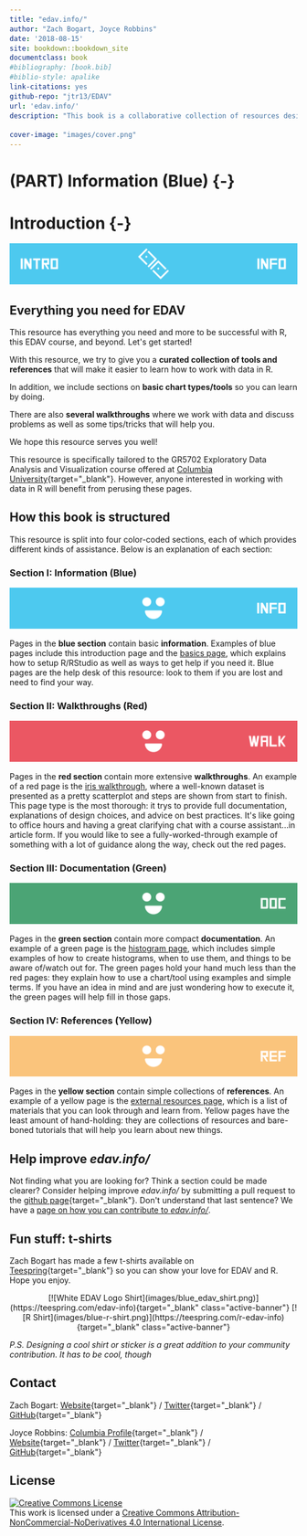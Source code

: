 ```yaml
--- 
title: "edav.info/"
author: "Zach Bogart, Joyce Robbins"
date: '2018-08-15'
site: bookdown::bookdown_site
documentclass: book
#bibliography: [book.bib]
#biblio-style: apalike
link-citations: yes
github-repo: "jtr13/EDAV"
url: 'edav.info/'
description: "This book is a collaborative collection of resources designed to help students succeed in GR5702 Exploratory Data Analysis and Visualization, a course offered at Columbia University. While the course lectures and textbook focus on theoretical issues, this book, in contrast, provides coding tips and examples to assist students as they create their own analyses and visualizations. It is our hope that students will contribute to edav.info and it will grow with the course."

cover-image: "images/cover.png"
---
```


# (PART) Information (Blue) {-}

# Introduction {-}

![](images/banners/banner_intro.png)

## Everything you need for EDAV

This resource has everything you need and more to be successful with R, this EDAV course, and beyond. Let's get started!

With this resource, we try to give you a **curated collection of tools and references** that will make it easier to learn how to work with data in R. 

In addition, we include sections on **basic chart types/tools** so you can learn by doing.

There are also **several walkthroughs** where we work with data and discuss problems as well as some tips/tricks that will help you.

We hope this resource serves you well!

This resource is specifically tailored to the GR5702 Exploratory Data Analysis and Visualization course offered at [Columbia University](https://www.columbia.edu/){target="_blank"}. However, anyone interested in working with data in R will benefit from perusing these pages.

## How this book is structured

This resource is split into four color-coded sections, each of which provides different kinds of assistance. Below is an explanation of each section:

### Section I: Information (Blue)

![](images/banners/banner_blue.png)

Pages in the **blue section** contain basic **information**. Examples of blue pages include this introduction page and the [basics page](basics.html), which explains how to setup R/RStudio as well as ways to get help if you need it. Blue pages are the help desk of this resource: look to them if you are lost and need to find your way.

### Section II: Walkthroughs (Red)

![](images/banners/banner_red.png)

Pages in the **red section** contain more extensive **walkthroughs**. An example of a red page is the [iris walkthrough](iris.html), where a well-known dataset is presented as a pretty scatterplot and steps are shown from start to finish. This page type is the most thorough: it trys to provide full documentation, explanations of design choices, and advice on best practices. It's like going to office hours and having a great clarifying chat with a course assistant...in article form. If you would like to see a fully-worked-through example of something with a lot of guidance along the way, check out the red pages.

### Section III: Documentation (Green)

![](images/banners/banner_green.png)

Pages in the **green section** contain more compact **documentation**. An example of a green page is the [histogram page](histo.html), which includes simple examples of how to create histograms, when to use them, and things to be aware of/watch out for. The green pages hold your hand much less than the red pages: they explain how to use a chart/tool using examples and simple terms. If you have an idea in mind and are just wondering how to execute it, the green pages will help fill in those gaps.

### Section IV: References (Yellow)

![](images/banners/banner_yellow.png)

Pages in the **yellow section** contain simple collections of  **references**. An example of a yellow page is the [external resources page](general.html), which is a list of materials that you can look through and learn from. Yellow pages have the least amount of hand-holding: they are collections of resources and bare-boned tutorials that will help you learn about new things. 

## Help improve *edav.info/*

Not finding what you are looking for? Think a section could be made clearer? Consider helping improve *edav.info/* by submitting a pull request to the [github page](https://github.com/jtr13/EDAV){target="_blank"}. Don't understand that last sentence? We have a [page on how you can contribute to *edav.info/*](contribute.html).

## Fun stuff: t-shirts

Zach Bogart has made a few t-shirts available on [Teespring](https://teespring.com/stores/edav){target="_blank"} so you can show your love for EDAV and R. Hope you enjoy. 

<center>
[![White EDAV Logo Shirt](images/blue_edav_shirt.png)](https://teespring.com/edav-info){target="_blank" class="active-banner"}
[![R Shirt](images/blue-r-shirt.png)](https://teespring.com/r-edav-info){target="_blank" class="active-banner"}
</center>

*P.S. Designing a cool shirt or sticker is a great addition to your community contribution. It has to be cool, though <i class="far fa-smile"></i>*

<!-- Contact -->
## Contact

Zach Bogart: 
[Website](https://zachbogart.com/){target="_blank"}
/
[Twitter](https://twitter.com/zachbogart){target="_blank"}
/
[GitHub](https://github.com/zachbogart){target="_blank"}

Joyce Robbins: 
[Columbia Profile](http://stat.columbia.edu/department-directory/name/joyce-robbins/){target="_blank"}
/
[Website](http://www.joyce-robbins.com/){target="_blank"}
/
[Twitter](https://twitter.com/jtrnyc){target="_blank"}
/
[GitHub](https://github.com/jtr13){target="_blank"}

<!-- License -->
## License

<a rel="license" href="http://creativecommons.org/licenses/by-nc-nd/4.0/" target="_blank"><img alt="Creative Commons License" style="border-width:0" src="https://i.creativecommons.org/l/by-nc-nd/4.0/88x31.png" /></a><br />This work is licensed under a <a rel="license" href="http://creativecommons.org/licenses/by-nc-nd/4.0/" target="_blank">Creative Commons Attribution-NonCommercial-NoDerivatives 4.0 International License</a>.
